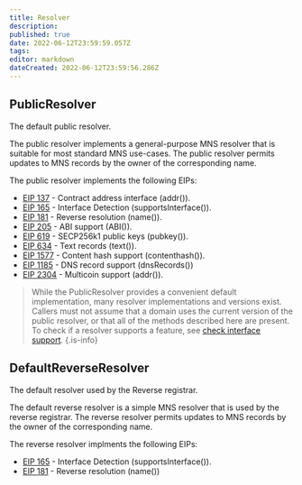 ```yaml
---
title: Resolver
description: 
published: true
date: 2022-06-12T23:59:59.057Z
tags: 
editor: markdown
dateCreated: 2022-06-12T23:59:56.286Z
---
```



## PublicResolver
The default public resolver.

The public resolver implements a general-purpose MNS resolver that is suitable for most standard MNS use-cases. The public resolver permits updates to MNS records by the owner of the corresponding name.

The public resolver implements the following EIPs:
- [EIP 137](https://github.com/ethereum/EIPs/blob/master/EIPS/eip-137.md) - Contract address interface (addr()).
- [EIP 165](https://github.com/ethereum/EIPs/blob/master/EIPS/eip-165.md) - Interface Detection (supportsInterface()).
- [EIP 181](https://github.com/ethereum/EIPs/blob/master/EIPS/eip-181.md) - Reverse resolution (name()).
- [EIP 205](https://github.com/ethereum/EIPs/blob/master/EIPS/eip-205.md) - ABI support (ABI()).
- [EIP 619](https://github.com/ethereum/EIPs/blob/master/EIPS/eip-619.md) - SECP256k1 public keys (pubkey()).
- [EIP 634](https://github.com/ethereum/EIPs/blob/master/EIPS/eip-634.md) - Text records (text()).
- [EIP 1577](https://github.com/ethereum/EIPs/blob/master/EIPS/eip-1577.md) - Content hash support (contenthash()).
- [EIP 1185](https://github.com/ethereum/EIPs/blob/master/EIPS/eip-1185.md) - DNS record support (dnsRecords())
- [EIP 2304](https://github.com/ethereum/EIPs/blob/master/EIPS/eip-2304.md) - Multicoin support (addr()).


> While the PublicResolver provides a convenient default implementation, many resolver implementations and versions exist. Callers must not assume that a domain uses the current version of the public resolver, or that all of the methods described here are present. To check if a resolver supports a feature, see [check interface support](/mns/Resolver#check-interface-support).
{.is-info}

## DefaultReverseResolver
The default resolver used by the Reverse registrar.

The  default reverse resolver is a simple MNS resolver that is used by the reverse registrar. The reverse resolver permits updates to MNS records by the owner of the corresponding name.

The reverse resolver implments the following EIPs:
- [EIP 165](https://github.com/ethereum/EIPs/blob/master/EIPS/eip-165.md) - Interface Detection (supportsInterface()).
- [EIP 181](https://github.com/ethereum/EIPs/blob/master/EIPS/eip-181.md) - Reverse resolution (name())